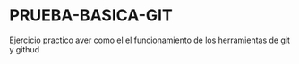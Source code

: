 # PRUEBA-BASICA-GIT
Ejercicio practico aver como el el funcionamiento de los herramientas de git y githud
